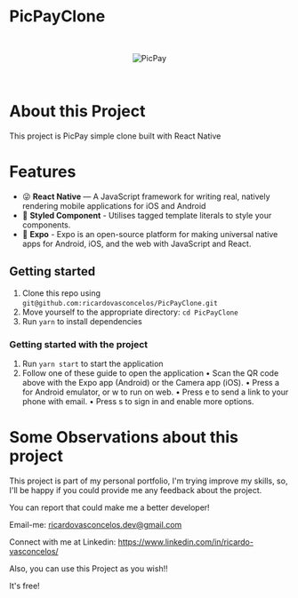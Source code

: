 # PicPayClone
</br>
<p align="center">
    <img src="https://media.giphy.com/media/S3nI6I7anJ0g6BdcrY/giphy.gif" alt="PicPay" />
</p>
</br>

# About this Project
This project is PicPay simple clone built with React Native

# Features

- :stuck_out_tongue_winking_eye: **React Native** — A JavaScript framework for writing real, natively rendering mobile applications for iOS and Android
- :nail_care: **Styled Component** - Utilises tagged template literals to style your components.
- :large_blue_diamond: **Expo** - Expo is an open-source platform for making universal native apps for Android, iOS, and the web with JavaScript and React.

## Getting started

1. Clone this repo using `git@github.com:ricardovasconcelos/PicPayClone.git`
2. Move yourself to the appropriate directory: `cd PicPayClone`<br />
3. Run `yarn` to install dependencies<br />

### Getting started with the project

1. Run `yarn start` to start the application
2. Follow one of these guide to open the application
  • Scan the QR code above with the Expo app (Android) or the Camera app (iOS).
  • Press a for Android emulator, or w to run on web.
  • Press e to send a link to your phone with email.
  • Press s to sign in and enable more options.

# Some Observations about this project
This project is part of my personal portfolio, I'm trying improve my skills, so, I'll be happy if you could provide me any feedback about the project.

You can report that could make me a better developer!

Email-me: ricardovasconcelos.dev@gmail.com

Connect with me at Linkedin: https://www.linkedin.com/in/ricardo-vasconcelos/

Also, you can use this Project as you wish!!

It's free!

